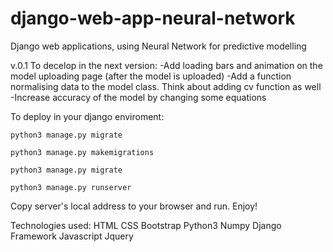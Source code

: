 # django-web-app-neural-network
Django web applications, using Neural Network for predictive modelling 

v.0.1 
To decelop in the next version: 
-Add loading bars and animation on the model uploading page (after the model is uploaded)
-Add a function normalising data to the model class. Think about adding cv function as well
-Increase accuracy of the model by changing some equations


To deploy in your django enviroment:

```
python3 manage.py migrate
```
```
python3 manage.py makemigrations
```
```
python3 manage.py migrate
```
```
python3 manage.py runserver
```
Copy server's local address to your browser and run. 
Enjoy!

Technologies used:
HTML
CSS
Bootstrap
Python3
Numpy
Django Framework
Javascript
Jquery


